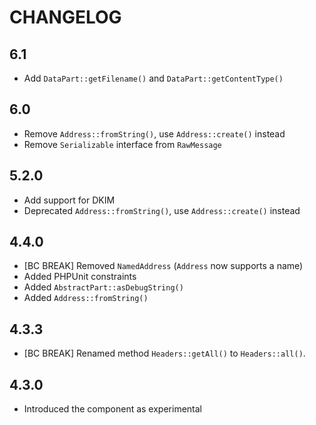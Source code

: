 # CHANGELOG

## 6.1

- Add `DataPart::getFilename()` and `DataPart::getContentType()`

## 6.0

- Remove `Address::fromString()`, use `Address::create()` instead
- Remove `Serializable` interface from `RawMessage`

## 5.2.0

- Add support for DKIM
- Deprecated `Address::fromString()`, use `Address::create()` instead

## 4.4.0

- [BC BREAK] Removed `NamedAddress` (`Address` now supports a name)
- Added PHPUnit constraints
- Added `AbstractPart::asDebugString()`
- Added `Address::fromString()`

## 4.3.3

- [BC BREAK] Renamed method `Headers::getAll()` to `Headers::all()`.

## 4.3.0

- Introduced the component as experimental
